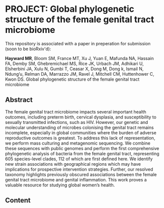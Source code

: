 # PROJECT: Global phylogenetic structure of the female genital tract microbiome

This repository is associated with a paper in preperation for submission (soon to be bioRxiv'd):

**Hayward MR**, Bloom SM, France MT, Xu J, Yuan E, Mafunda NA, Hassain FA, Demby SM, Ghebremichael MS, Rice JK, Urbach JM, Adhikari U, Elsherbini JA, Xulu N, Gumbi T, Ceasar X, Dong M, Dong k, Ismail N, Ndung’u, Relman DA, Marrazzo JM, Ravel J, Mitchell CM, Huttenhower C, Kwon DS. Global phylogenetic structure of the female genital tract microbiome

## Abstract
The female genital tract microbiome impacts several important health outcomes, including preterm birth, cervical dysplasia, and susceptibility to sexually transmitted infections, such as HIV. However, our genetic and molecular understanding of microbes colonising the genital tract remains incomplete, especially in global communities where the burden of adverse reproductive outcomes is greatest. To address this lack of representation, we perform mass culturing and metagenomic sequencing. We combine these sequences with public genomes and perform the first comprehensive phylogenetic analysis of bacteria from the female genital tract, representing 605 species-level clades, 112 of which are first defined here. We identify new strain associations with geographical regions which may have implications for prospective intervention strategies. Further, our resolved taxonomy highlights previously obscured associations between the female genital tract microbiome and genital inflammation. This work proves a valuable resource for studying global women’s health.

## Content 
